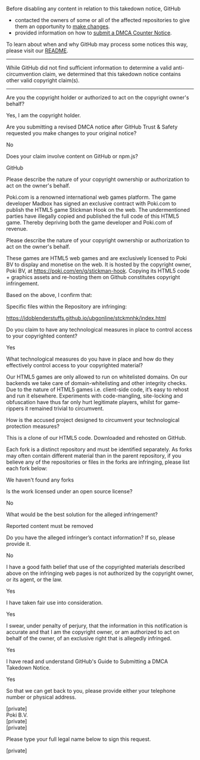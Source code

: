 Before disabling any content in relation to this takedown notice, GitHub
- contacted the owners of some or all of the affected repositories to give them an opportunity to [make changes](https://docs.github.com/en/github/site-policy/dmca-takedown-policy#a-how-does-this-actually-work).
- provided information on how to [submit a DMCA Counter Notice](https://docs.github.com/en/articles/guide-to-submitting-a-dmca-counter-notice).

To learn about when and why GitHub may process some notices this way, please visit our [README](https://github.com/github/dmca/blob/master/README.md#anatomy-of-a-takedown-notice).

---

While GitHub did not find sufficient information to determine a valid anti-circumvention claim, we determined that this takedown notice contains other valid copyright claim(s).

---

Are you the copyright holder or authorized to act on the copyright owner's behalf?  

Yes, I am the copyright holder.


Are you submitting a revised DMCA notice after GitHub Trust & Safety requested you make changes to your original notice? 

No


Does your claim involve content on GitHub or npm.js?

GitHub


Please describe the nature of your copyright ownership or authorization to act on the owner's behalf.

Poki.com is a renowned international web games platform. The game developer Madbox has signed an exclusive contract with Poki.com to publish the HTML5 game Stickman Hook on the web. The undermentioned parties have illegally copied and published the full code of this HTML5 game. Thereby depriving both the game developer and Poki.com of revenue.

Please describe the nature of your copyright ownership or authorization to act on the owner's behalf.

These games are HTML5 web games and are exclusively licensed to Poki BV to display and monetise on the web. It is hosted by the copyright owner, Poki BV, at https://poki.com/en/g/stickman-hook. Copying its HTML5 code + graphics assets and re-hosting them on Github constitutes copyright infringement.

Based on the above, I confirm that:

Specific files within the Repository are infringing: 

https://idoblenderstuffs.github.io/ubgonline/stckmnhk/index.html

Do you claim to have any technological measures in place to control access to your copyrighted content?  

Yes

What technological measures do you have in place and how do they effectively control access to your copyrighted material? 

Our HTML5 games are only allowed to run on whitelisted domains. On our backends we take care of domain-whitelisting and other integrity checks. Due to the nature of HTML5 games i.e. client-side code, it’s easy to rehost and run it elsewhere. Experiments with code-mangling, site-locking and obfuscation have thus far only hurt legitimate players, whilst for game-rippers it remained trivial to circumvent.

How is the accused project designed to circumvent your technological protection measures?

This is a clone of our HTML5 code. Downloaded and rehosted on GitHub.

Each fork is a distinct repository and must be identified separately. As forks may often contain different material than in the parent repository, if you believe any of the repositories or files in the forks are infringing, please list each fork below:

We haven't found any forks

Is the work licensed under an open source license?

No

What would be the best solution for the alleged infringement?

Reported content must be removed

Do you have the alleged infringer’s contact information? If so, please provide it.

No

I have a good faith belief that use of the copyrighted materials described above on the infringing web pages is not authorized by the copyright owner, or its agent, or the law.

Yes

I have taken fair use into consideration.

Yes

I swear, under penalty of perjury, that the information in this notification is accurate and that I am the copyright owner, or am authorized to act on behalf of the owner, of an exclusive right that is allegedly infringed.

Yes


I have read and understand GitHub's Guide to Submitting a DMCA Takedown Notice.

Yes


So that we can get back to you, please provide either your telephone number or physical address.

[private]  
Poki B.V.  
[private]  
[private]  

Please type your full legal name below to sign this request.

[private]  
